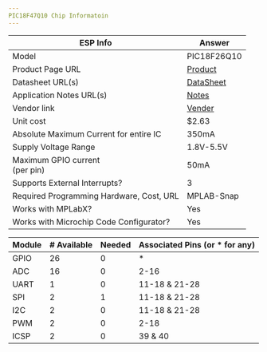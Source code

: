 ```yaml
---
PIC18F47Q10 Chip Informatoin
---
```


| ESP Info                                      | Answer |                                                                                                      
| --------------------------------------------- | ------ | 
| Model                                         | 	PIC18F26Q10    | Include the entire part number (leave off any letters at the end that specify the package type)           |
| Product Page URL                              | [Product](https://www.microchip.com/en-us/product/PIC18F26Q10)      | Do not paste links directly into the table.  Use a [link](#)                                              |
| Datasheet URL(s)                              | [DataSheet](https://ww1.microchip.com/downloads/aemDocuments/documents/MCU08/ProductDocuments/DataSheets/PIC18F26-45-46-Q10-Data-Sheet-DS40001996.pdf)      | Do not paste links directly into the table.  Use a [link](#)                                              |
| Application Notes URL(s)                      | [Notes](https://ww1.microchip.com/downloads/aemDocuments/documents/MCU08/ProductDocuments/DataSheets/PIC18F26-45-46-Q10-Data-Sheet-DS40001996.pdf)      | Do not paste links directly into the table.  Use a [link](#)                                              |
| Vendor link                                   |    [Vender](https://www.digikey.com/en/products/detail/microchip-technology/PIC18F47Q10-E-P/12807242)   | Digikey, Jameco, etc.  Do not paste links directly into the table.  Use a [link](#)                       |
| Unit cost                                     | $2.63      |                                                      |
| Absolute Maximum Current for entire IC        |  350mA   |                                                                     |
| Supply Voltage Range                          | 1.8V-5.5V      |                                              |
| Maximum GPIO current <br> (per pin)           | 50mA      | as found in datasheet                                                                                     |
| Supports External Interrupts?                 | 3     | as found in datasheet                                                                                     |
| Required Programming Hardware, Cost, URL      | MPLAB-Snap    | found on the microcontroller's product page                                                               |
| Works with MPLabX?                            | Yes     | Required.  See [Microchip Development Tools](https://www.microchip.com/development-tools)                 |
| Works with Microchip Code Configurator?       | Yes      | Can be validated in MPLabX.  Screenshot required.                                                         |


| Module | # Available | Needed | Associated Pins (or * for any) |
| ---------- | ----------- | ------ | ------------------------------ |
| GPIO       | 26          | 0      | *                              |
| ADC        | 16           | 0      | 2-16                              |
| UART       | 1           | 0      |  11-18 & 21-28                          |
| SPI        | 2          | 1      | 11-18 & 21-28                               |
| I2C        | 2           | 0      | 11-18 & 21-28                              |
| PWM        | 2           | 0      | 2-18                              |
| ICSP       | 2          | 0      | 39 & 40                              |
